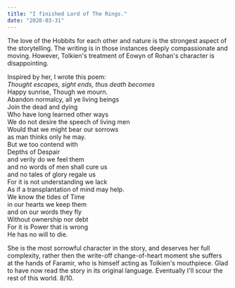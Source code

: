 ```yaml
---
title: "I finished Lord of The Rings."
date: "2020-03-31"
---
```


The love of the Hobbits for each other and nature is the strongest aspect of the storytelling. The writing is in those instances deeply compassionate and moving. However, Tolkien's treatment of Eowyn of Rohan's character is disappointing.

Inspired by her, I wrote this poem:  
_Thought escapes, sight ends, thus death becomes_  
Happy sunrise, Though we mourn.  
Abandon normalcy, all ye living beings  
Join the dead and dying  
Who have long learned other ways  
We do not desire the speech of living men  
Would that we might bear our sorrows  
as man thinks only he may.  
But we too contend with  
Depths of Despair  
and verily do we feel them  
and no words of men shall cure us  
and no tales of glory regale us  
For it is not understanding we lack  
As if a transplantation of mind may help.  
We know the tides of Time  
in our hearts we keep them  
and on our words they fly  
Without ownership nor debt  
For it is Power that is wrong  
He has no will to die.

She is the most sorrowful character in the story, and deserves her full complexity, rather then the write-off change-of-heart moment she suffers at the hands of Faramir, who is himself acting as Tolkien's mouthpiece. Glad to have now read the story in its original language. Eventually I'll scour the rest of this world. 8/10.
